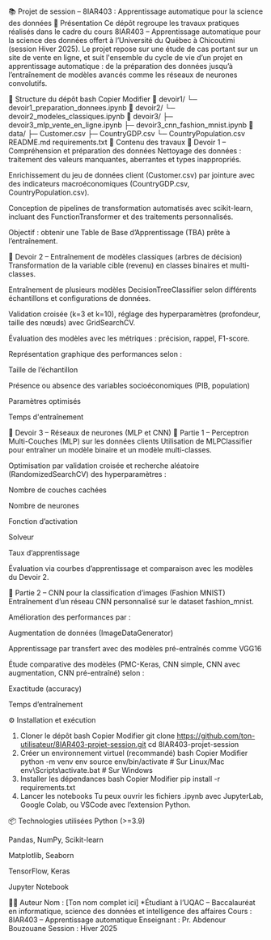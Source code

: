 📚 Projet de session – 8IAR403 : Apprentissage automatique pour la science des données
🧾 Présentation
Ce dépôt regroupe les travaux pratiques réalisés dans le cadre du cours 8IAR403 – Apprentissage automatique pour la science des données offert à l’Université du Québec à Chicoutimi (session Hiver 2025). Le projet repose sur une étude de cas portant sur un site de vente en ligne, et suit l'ensemble du cycle de vie d’un projet en apprentissage automatique : de la préparation des données jusqu’à l’entraînement de modèles avancés comme les réseaux de neurones convolutifs.

🧱 Structure du dépôt
bash
Copier
Modifier
📁 devoir1/
    └─ devoir1_preparation_donnees.ipynb
📁 devoir2/
    └─ devoir2_modeles_classiques.ipynb
📁 devoir3/
    ├─ devoir3_mlp_vente_en_ligne.ipynb
    ├─ devoir3_cnn_fashion_mnist.ipynb
📁 data/
    ├─ Customer.csv
    ├─ CountryGDP.csv
    └─ CountryPopulation.csv
README.md
requirements.txt
🧠 Contenu des travaux
📌 Devoir 1 – Compréhension et préparation des données
Nettoyage des données : traitement des valeurs manquantes, aberrantes et types inappropriés.

Enrichissement du jeu de données client (Customer.csv) par jointure avec des indicateurs macroéconomiques (CountryGDP.csv, CountryPopulation.csv).

Conception de pipelines de transformation automatisés avec scikit-learn, incluant des FunctionTransformer et des traitements personnalisés.

Objectif : obtenir une Table de Base d’Apprentissage (TBA) prête à l’entraînement.

📌 Devoir 2 – Entraînement de modèles classiques (arbres de décision)
Transformation de la variable cible (revenu) en classes binaires et multi-classes.

Entraînement de plusieurs modèles DecisionTreeClassifier selon différents échantillons et configurations de données.

Validation croisée (k=3 et k=10), réglage des hyperparamètres (profondeur, taille des nœuds) avec GridSearchCV.

Évaluation des modèles avec les métriques : précision, rappel, F1-score.

Représentation graphique des performances selon :

Taille de l’échantillon

Présence ou absence des variables socioéconomiques (PIB, population)

Paramètres optimisés

Temps d'entraînement

📌 Devoir 3 – Réseaux de neurones (MLP et CNN)
🔹 Partie 1 – Perceptron Multi-Couches (MLP) sur les données clients
Utilisation de MLPClassifier pour entraîner un modèle binaire et un modèle multi-classes.

Optimisation par validation croisée et recherche aléatoire (RandomizedSearchCV) des hyperparamètres :

Nombre de couches cachées

Nombre de neurones

Fonction d’activation

Solveur

Taux d’apprentissage

Évaluation via courbes d’apprentissage et comparaison avec les modèles du Devoir 2.

🔹 Partie 2 – CNN pour la classification d’images (Fashion MNIST)
Entraînement d’un réseau CNN personnalisé sur le dataset fashion_mnist.

Amélioration des performances par :

Augmentation de données (ImageDataGenerator)

Apprentissage par transfert avec des modèles pré-entraînés comme VGG16

Étude comparative des modèles (PMC-Keras, CNN simple, CNN avec augmentation, CNN pré-entraîné) selon :

Exactitude (accuracy)

Temps d’entraînement

⚙️ Installation et exécution
1. Cloner le dépôt
bash
Copier
Modifier
git clone https://github.com/ton-utilisateur/8IAR403-projet-session.git
cd 8IAR403-projet-session
2. Créer un environnement virtuel (recommandé)
bash
Copier
Modifier
python -m venv env
source env/bin/activate     # Sur Linux/Mac
env\Scripts\activate.bat    # Sur Windows
3. Installer les dépendances
bash
Copier
Modifier
pip install -r requirements.txt
4. Lancer les notebooks
Tu peux ouvrir les fichiers .ipynb avec JupyterLab, Google Colab, ou VSCode avec l’extension Python.

📦 Technologies utilisées
Python (>=3.9)

Pandas, NumPy, Scikit-learn

Matplotlib, Seaborn

TensorFlow, Keras

Jupyter Notebook

👨‍🎓 Auteur
Nom : [Ton nom complet ici]
*Étudiant à l’UQAC – Baccalauréat en informatique, science des données et intelligence des affaires
Cours : 8IAR403 – Apprentissage automatique
Enseignant : Pr. Abdenour Bouzouane
Session : Hiver 2025
